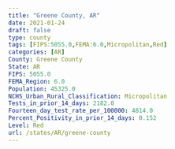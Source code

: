 ```yaml
---
title: "Greene County, AR"
date: 2021-01-24
draft: false
type: county
tags: [FIPS:5055.0,FEMA:6.0,Micropolitan,Red]
categories: [AR]
County: Greene County
State: AR
FIPS: 5055.0
FEMA_Region: 6.0
Population: 45325.0
NCHS_Urban_Rural_Classification: Micropolitan
Tests_in_prior_14_days: 2182.0
Fourteen_day_test_rate_per_100000: 4814.0
Percent_Positivity_in_prior_14_days: 0.152
Level: Red
url: /states/AR/greene-county
---
```



